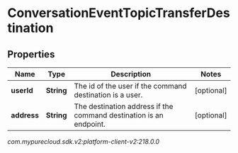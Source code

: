 # ConversationEventTopicTransferDestination


## Properties

| Name | Type | Description | Notes |
| ------------ | ------------- | ------------- | ------------- |
| **userId** | **String** | The id of the user if the command destination is a user. |  [optional] |
| **address** | **String** | The destination address if the command destination is an endpoint. |  [optional] |




_com.mypurecloud.sdk.v2:platform-client-v2:218.0.0_
